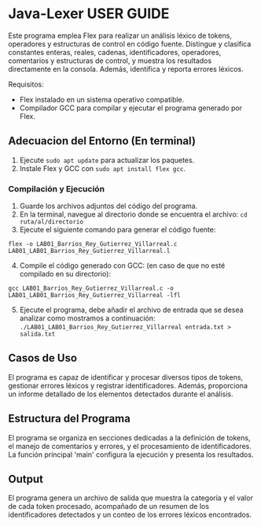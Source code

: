 # Java-Lexer USER GUIDE
Este programa emplea Flex para realizar un análisis léxico de tokens, operadores y estructuras de control en código fuente. Distingue y clasifica constantes enteras, reales, cadenas, identificadores, operadores, comentarios y estructuras de control, y muestra los resultados directamente en la consola. Además, identifica y reporta errores léxicos.

Requisitos:

  -	Flex  instalado en un sistema operativo compatible.
  -	Compilador GCC para compilar y ejecutar el programa generado por Flex.

## Adecuacion del Entorno (En terminal)

  1.	Ejecute `sudo apt update` para actualizar los paquetes.
  2.	Instale Flex y GCC con `sudo apt install flex gcc`.

### Compilación y Ejecución

  1.	Guarde los archivos adjuntos del código del programa.
  2.	En la terminal, navegue al directorio donde se encuentra el archivo:
       `cd ruta/al/directorio`
  4.  Ejecute el siguiente comando para generar el código fuente:

  `flex -o LAB01_Barrios_Rey_Gutierrez_Villarreal.c LAB01_LAB01_Barrios_Rey_Gutierrez_Villarreal.l` 
  
  4.	Compile el código generado con GCC: (en caso de que no esté compilado en su directorio):

  `gcc LAB01_Barrios_Rey_Gutierrez_Villarreal.c -o LAB01_LAB01_Barrios_Rey_Gutierrez_Villarreal -lfl`

  5.	Ejecute el programa, debe añadir el archivo de entrada que se desea analizar como mostramos a continuación:
   `./LAB01_LAB01_Barrios_Rey_Gutierrez_Villarreal entrada.txt > salida.txt `

## Casos de Uso

El programa es capaz de identificar y procesar diversos tipos de tokens, gestionar errores léxicos y registrar identificadores. Además, proporciona un informe detallado de los elementos detectados durante el análisis.

## Estructura del Programa

El programa se organiza en secciones dedicadas a la definición de tokens, el manejo de comentarios y errores, y el procesamiento de identificadores. La función principal 'main' configura la ejecución y presenta los resultados.

## Output

El programa genera un archivo de salida que muestra la categoría y el valor de cada token procesado, acompañado de un resumen de los identificadores detectados y un conteo de los errores léxicos encontrados.
